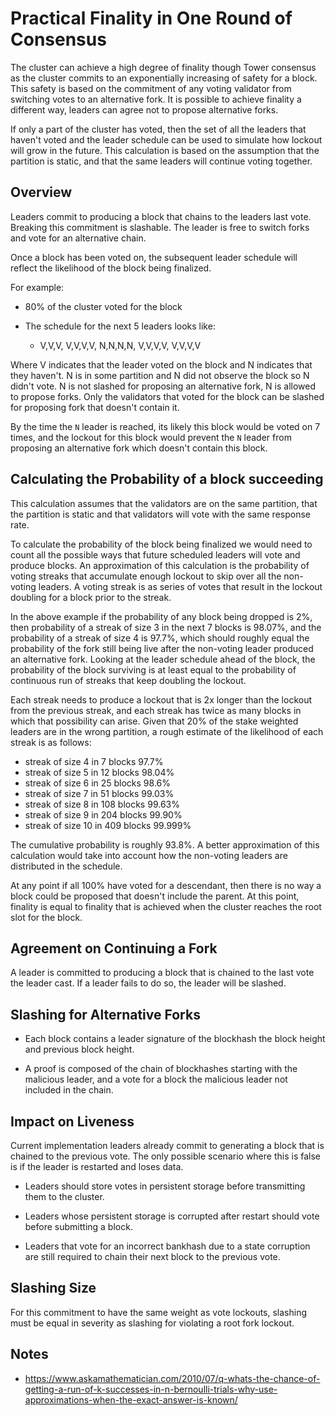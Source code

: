 # Practical Finality in One Round of Consensus

The cluster can achieve a high degree of finality though Tower
consensus as the cluster commits to an exponentially increasing of
safety for a block.  This safety is based on the commitment of any
voting validator from switching votes to an alternative fork.  It
is possible to achieve finality a different way, leaders can agree
not to propose alternative forks.

If only a part of the cluster has voted, then the set of all the
leaders that haven't voted and the leader schedule can be used to
simulate how lockout will grow in the future.  This calculation is
based on the assumption that the partition is static, and that the
same leaders will continue voting together.

## Overview

Leaders commit to producing a block that chains to the leaders last
vote. Breaking this commitment is slashable.  The leader is free
to switch forks and vote for an alternative chain.

Once a block has been voted on, the subsequent leader schedule will
reflect the likelihood of the block being finalized.

For example:
* 80% of the cluster voted for the block

* The schedule for the next 5 leaders looks like:

    * V,V,V, V,V,V,V, N,N,N,N, V,V,V,V, V,V,V,V

Where V indicates that the leader voted on the block and N indicates
that they haven't.  N is in some partition and N did not observe
the block so N didn't vote. N is not slashed for proposing an
alternative fork, N is allowed to propose forks. Only the validators
that voted for the block can be slashed for proposing fork that
doesn't contain it.


By the time the `N` leader is reached, its likely this block would
be voted on 7 times, and the lockout for this block would prevent
the `N` leader from proposing an alternative fork which doesn't
contain this block.

## Calculating the Probability of a block succeeding

This calculation assumes that the validators are on the same
partition, that the partition is static and that validators will
vote with the same response rate.

To calculate the probability of the block being finalized we would
need to count all the possible ways that future scheduled leaders
will vote and produce blocks.  An approximation of this calculation
is the probability of voting streaks that accumulate enough lockout
to skip over all the non-voting leaders.  A voting streak is as
series of votes that result in the lockout doubling for a block
prior to the streak.

In the above example if the probability of any block being dropped
is 2%, then probability of a streak of size 3 in the next 7 blocks
is 98.07%, and the probability of a streak of size 4 is 97.7%, which
should roughly equal the probability of the fork still being live
after the non-voting leader produced an alternative fork.  Looking
at the leader schedule ahead of the block, the probability of the
block surviving is at least equal to the probability of continuous
run of streaks that keep doubling the lockout.

Each streak needs to produce a lockout that is 2x longer than the
lockout from the previous streak, and each streak has twice as many
blocks in which that possibility can arise. Given that 20% of the
stake weighted leaders are in the wrong partition, a rough estimate
of the likelihood of each streak is as follows:

* streak of size 4 in 7 blocks 97.7%
* streak of size 5 in 12 blocks 98.04%
* streak of size 6 in 25 blocks 98.6%
* streak of size 7 in 51 blocks 99.03%
* streak of size 8 in 108 blocks 99.63%
* streak of size 9 in 204 blocks 99.90%
* streak of size 10 in 409 blocks 99.999%

The cumulative probability is roughly 93.8%.  A better approximation
of this calculation would take into account how the non-voting
leaders are distributed in the schedule.

At any point if all 100% have voted for a descendant, then there
is no way a block could be proposed that doesn't include the parent.
At this point, finality is equal to finality that is achieved when
the cluster reaches the root slot for the block.

## Agreement on Continuing a Fork

A leader is committed to producing a block that is chained to the
last vote the leader cast.  If a leader fails to do so, the leader
will be slashed.

## Slashing for Alternative Forks

* Each block contains a leader signature of the blockhash the block
height and previous block height.

* A proof is composed of the chain of blockhashes starting with the
malicious leader, and a vote for a block the malicious leader not
included in the chain.

## Impact on Liveness

Current implementation leaders already commit to generating a block
that is chained to the previous vote.  The only possible scenario
where this is false is if the leader is restarted and loses data.

* Leaders should store votes in persistent storage before transmitting
them to the cluster.

* Leaders whose persistent storage is corrupted after restart should
vote before submitting a block.

* Leaders that vote for an incorrect bankhash due to a state
corruption are still required to chain their next block to the
previous vote.

## Slashing Size

For this commitment to have the same weight as vote lockouts,
slashing must be equal in severity as slashing for violating a root
fork lockout.

## Notes
* https://www.askamathematician.com/2010/07/q-whats-the-chance-of-getting-a-run-of-k-successes-in-n-bernoulli-trials-why-use-approximations-when-the-exact-answer-is-known/

